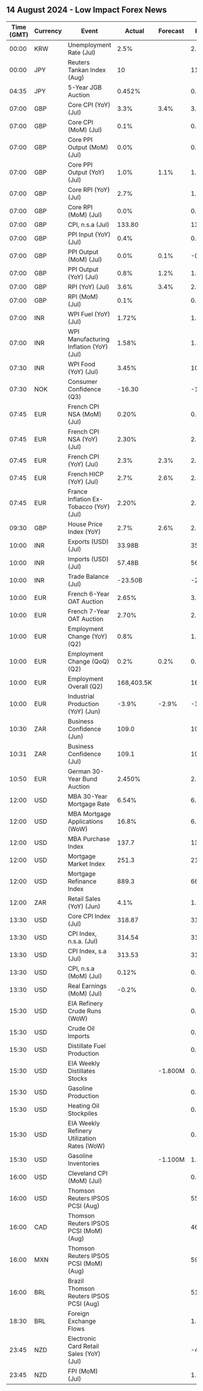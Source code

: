 ## 14 August 2024 - Low Impact Forex News

| Time (GMT) | Currency | Event | Actual | Forecast | Previous |
|------|----------|-------|--------|----------|----------|
| 00:00 | KRW | Unemployment Rate (Jul) | 2.5% |  | 2.8% |
| 00:00 | JPY | Reuters Tankan Index (Aug) | 10 |  | 11 |
| 04:35 | JPY | 5-Year JGB Auction | 0.452% |  | 0.612% |
| 07:00 | GBP | Core CPI (YoY) (Jul) | 3.3% | 3.4% | 3.5% |
| 07:00 | GBP | Core CPI (MoM) (Jul) | 0.1% |  | 0.2% |
| 07:00 | GBP | Core PPI Output (MoM) (Jul) | 0.0% |  | 0.1% |
| 07:00 | GBP | Core PPI Output (YoY) (Jul) | 1.0% | 1.1% | 1.1% |
| 07:00 | GBP | Core RPI (YoY) (Jul) | 2.7% |  | 1.9% |
| 07:00 | GBP | Core RPI (MoM) (Jul) | 0.0% |  | 0.2% |
| 07:00 | GBP | CPI, n.s.a (Jul) | 133.80 |  | 134.10 |
| 07:00 | GBP | PPI Input (YoY) (Jul) | 0.4% |  | 0.0% |
| 07:00 | GBP | PPI Output (MoM) (Jul) | 0.0% | 0.1% | -0.7% |
| 07:00 | GBP | PPI Output (YoY) (Jul) | 0.8% | 1.2% | 1.0% |
| 07:00 | GBP | RPI (YoY) (Jul) | 3.6% | 3.4% | 2.9% |
| 07:00 | GBP | RPI (MoM) (Jul) | 0.1% |  | 0.2% |
| 07:00 | INR | WPI Fuel (YoY) (Jul) | 1.72% |  | 1.03% |
| 07:00 | INR | WPI Manufacturing Inflation (YoY) (Jul) | 1.58% |  | 1.43% |
| 07:30 | INR | WPI Food (YoY) (Jul) | 3.45% |  | 10.87% |
| 07:30 | NOK | Consumer Confidence (Q3) | -16.30 |  | -18.30 |
| 07:45 | EUR | French CPI NSA (MoM) (Jul) | 0.20% |  | 0.10% |
| 07:45 | EUR | French CPI NSA (YoY) (Jul) | 2.30% |  | 2.20% |
| 07:45 | EUR | French CPI (YoY) (Jul) | 2.3% | 2.3% | 2.2% |
| 07:45 | EUR | French HICP (YoY) (Jul) | 2.7% | 2.6% | 2.5% |
| 07:45 | EUR | France Inflation Ex-Tobacco (YoY) (Jul) | 2.20% |  | 2.00% |
| 09:30 | GBP | House Price Index (YoY) | 2.7% | 2.6% | 2.2% |
| 10:00 | INR | Exports (USD) (Jul) | 33.98B |  | 35.20B |
| 10:00 | INR | Imports (USD) (Jul) | 57.48B |  | 56.18B |
| 10:00 | INR | Trade Balance (Jul) | -23.50B |  | -20.98B |
| 10:00 | EUR | French 6-Year OAT Auction | 2.65% |  | 3.01% |
| 10:00 | EUR | French 7-Year OAT Auction | 2.70% |  | 2.65% |
| 10:00 | EUR | Employment Change (YoY) (Q2) | 0.8% |  | 1.0% |
| 10:00 | EUR | Employment Change (QoQ) (Q2) | 0.2% | 0.2% | 0.3% |
| 10:00 | EUR | Employment Overall (Q2) | 168,403.5K |  | 168,029.8K |
| 10:00 | EUR | Industrial Production (YoY) (Jun) | -3.9% | -2.9% | -3.3% |
| 10:30 | ZAR | Business Confidence (Jun) | 109.0 |  | 107.8 |
| 10:31 | ZAR | Business Confidence (Jul) | 109.1 |  | 109.0 |
| 10:50 | EUR | German 30-Year Bund Auction | 2.450% |  | 2.590% |
| 12:00 | USD | MBA 30-Year Mortgage Rate | 6.54% |  | 6.55% |
| 12:00 | USD | MBA Mortgage Applications (WoW) | 16.8% |  | 6.9% |
| 12:00 | USD | MBA Purchase Index | 137.7 |  | 133.9 |
| 12:00 | USD | Mortgage Market Index | 251.3 |  | 215.1 |
| 12:00 | USD | Mortgage Refinance Index | 889.3 |  | 661.4 |
| 12:00 | ZAR | Retail Sales (YoY) (Jun) | 4.1% |  | 1.1% |
| 13:30 | USD | Core CPI Index (Jul) | 318.87 |  | 318.35 |
| 13:30 | USD | CPI Index, n.s.a. (Jul) | 314.54 |  | 314.18 |
| 13:30 | USD | CPI Index, s.a (Jul) | 313.53 |  | 313.05 |
| 13:30 | USD | CPI, n.s.a (MoM) (Jul) | 0.12% |  | 0.03% |
| 13:30 | USD | Real Earnings (MoM) (Jul) | -0.2% |  | 0.4% |
| 15:30 | USD | EIA Refinery Crude Runs (WoW) |  |  | 0.252M |
| 15:30 | USD | Crude Oil Imports |  |  | 0.552M |
| 15:30 | USD | Distillate Fuel Production |  |  | 0.056M |
| 15:30 | USD | EIA Weekly Distillates Stocks |  | -1.800M | 0.949M |
| 15:30 | USD | Gasoline Production |  |  | 0.032M |
| 15:30 | USD | Heating Oil Stockpiles |  |  | 0.410M |
| 15:30 | USD | EIA Weekly Refinery Utilization Rates (WoW) |  |  | 0.4% |
| 15:30 | USD | Gasoline Inventories |  | -1.100M | 1.340M |
| 16:00 | USD | Cleveland CPI (MoM) (Jul) |  |  | 0.2% |
| 16:00 | USD | Thomson Reuters IPSOS PCSI (Aug) |  |  | 55.99 |
| 16:00 | CAD | Thomson Reuters IPSOS PCSI (MoM) (Aug) |  |  | 46.97 |
| 16:00 | MXN | Thomson Reuters IPSOS PCSI (MoM) (Aug) |  |  | 59.25 |
| 16:00 | BRL | Brazil Thomson Reuters IPSOS PCSI (Aug) |  |  | 51.55 |
| 18:30 | BRL | Foreign Exchange Flows |  |  | 1.341B |
| 23:45 | NZD | Electronic Card Retail Sales (YoY) (Jul) |  |  | -4.9% |
| 23:45 | NZD | FPI (MoM) (Jul) |  |  | 1.0% |
